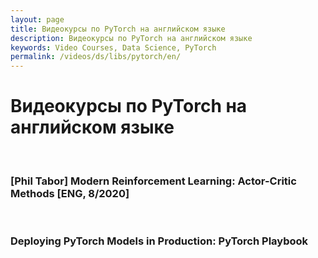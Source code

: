 ```yaml
---
layout: page
title: Видеокурсы по PyTorch на английском языке
description: Видеокурсы по PyTorch на английском языке
keywords: Video Courses, Data Science, PyTorch
permalink: /videos/ds/libs/pytorch/en/
---
```


# Видеокурсы по PyTorch на английском языке

<br/>

### [Phil Tabor] Modern Reinforcement Learning: Actor-Critic Methods [ENG, 8/2020]

<br/>

### Deploying PyTorch Models in Production: PyTorch Playbook
